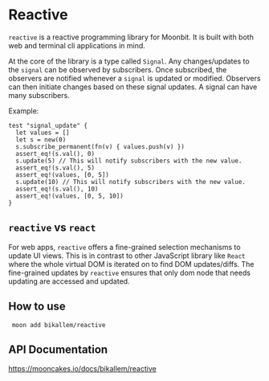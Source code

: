 # Reactive
`reactive` is a reactive programming library for Moonbit. It is built with both web and terminal cli applications in mind. 

At the core of the library is a type called `Signal`. Any changes/updates to the `signal` can be observed by subscribers. Once subscribed, the observers are notified whenever a `signal` is updated or modified. Observers can then initiate changes based on 
these signal updates. A signal can have many subscribers.

Example:
```moonbit
test "signal_update" {
  let values = []
  let s = new(0)
  s.subscribe_permanent(fn(v) { values.push(v) })
  assert_eq!(s.val(), 0)
  s.update(5) // This will notify subscribers with the new value.
  assert_eq!(s.val(), 5)
  assert_eq!(values, [0, 5])
  s.update(10) // This will notify subscribers with the new value.
  assert_eq!(s.val(), 10)
  assert_eq!(values, [0, 5, 10])
}
```

## `reactive` vs `react`
For web apps, `reactive` offers a fine-grained selection mechanisms to update UI views. This is in contrast to other JavaScript library like `React` where the whole virtual DOM is iterated on to find DOM updates/diffs. The fine-grained updates by `reactive`
ensures that only dom node that needs updating are accessed and updated. 

## How to use
``` moon add bikallem/reactive```

## API Documentation
https://mooncakes.io/docs/bikallem/reactive
